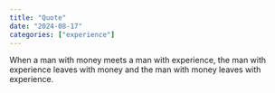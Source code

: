 ```yaml
---
title: "Quote"
date: "2024-08-17"
categories: ["experience"]
---
```


When a man with money meets a man with experience,
the man with experience 
leaves with money 
and the man with money 
leaves with experience.
